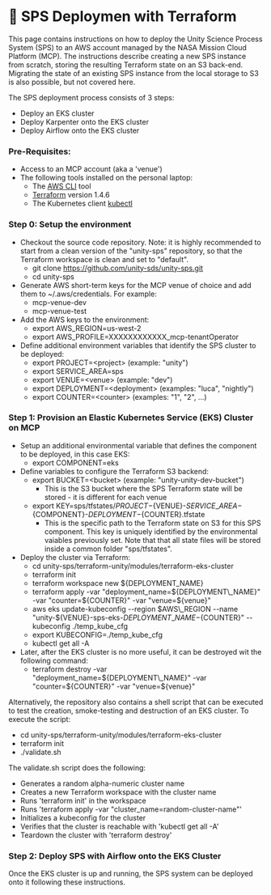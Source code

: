 # 🧱 SPS Deploymen with Terraform

This page contains instructions on how to deploy the Unity Science Process System (SPS) to an AWS account managed by the NASA Mission Cloud Platform (MCP). The instructions describe creating a new SPS instance from scratch, storing the resulting Terraform state on an S3 back-end. Migrating the state of an existing SPS instance from the local storage to S3 is also possible, but not covered here.

The SPS deployment process consists of 3 steps:

* Deploy an EKS cluster
* Deploy Karpenter onto the EKS cluster
* Deploy Airflow onto the EKS cluster

### Pre-Requisites:

* Access to an MCP account (aka a 'venue')
* The following tools installed on the personal laptop:
  * The [AWS CLI](https://aws.amazon.com/cli/) tool
  * [Terraform](https://www.terraform.io/) version 1.4.6
  * The Kubernetes client [kubectl](https://kubernetes.io/docs/reference/kubectl/)

### Step 0: Setup the environment

* Checkout the source code repository. Note: it is highly recommended to start from a clean version of the "unity-sps" repository, so that the Terraform workspace is clean and set to "default".
  * git clone https://github.com/unity-sds/unity-sps.git
  * cd unity-sps
* Generate AWS short-term keys for the MCP venue of choice and add them to \~/.aws/credentials. For example:
  * mcp-venue-dev
  * mcp-venue-test
* Add the AWS keys to the environment:
  * export AWS\_REGION=us-west-2
  * export AWS\_PROFILE=XXXXXXXXXXXX\_mcp-tenantOperator
* Define additional environment variables that identify the SPS cluster to be deployed:
  * export PROJECT=\<project> (example: "unity")
  * export SERVICE\_AREA=sps
  * export VENUE=\<venue> (example: "dev")
  * export DEPLOYMENT=\<deployment> (examples: "luca", "nightly")
  * export COUNTER=\<counter> (examples: "1", "2", ...)

### Step 1: Provision an Elastic Kubernetes Service (EKS) Cluster on MCP

* Setup an additional environmental variable that defines the component to be deployed, in this case EKS:
  * export COMPONENT=eks
* Define variables to configure the Terraform S3 backend:
  * export BUCKET=\<bucket> (example: "unity-unity-dev-bucket")
    * This is the S3 bucket where the SPS Terraform state will be stored - it is different for each venue
  * export KEY=sps/tfstates/${PROJECT}-${VENUE}-${SERVICE\_AREA}-${COMPONENT}-${DEPLOYMENT}-${COUNTER}.tfstate
    * This is the specific path to the Terraform state on S3 for this SPS component. This key is uniquely identified by the environmental vaiables previously set. Note that that all state files will be stored inside a common folder "sps/tfstates".
* Deploy the cluster via Terraform:
  * cd unity-sps/terraform-unity/modules/terraform-eks-cluster
  * terraform init
  * terraform workspace new ${DEPLOYMENT\_NAME}
  * terraform apply -var "deployment\_name=${DEPLOYMENT\_NAME}" -var "counter=${COUNTER}" -var "venue=${venue}"
  * aws eks update-kubeconfig --region $AWS\_REGION --name "unity-${VENUE}-sps-eks-${DEPLOYMENT\_NAME}-${COUNTER}" --kubeconfig ./temp\_kube\_cfg
  * export KUBECONFIG=./temp\_kube\_cfg
  * kubectl get all -A
* Later, after the EKS cluster is no more useful, it can be destroyed wit the following command:
  * terraform destroy -var "deployment\_name=${DEPLOYMENT\_NAME}" -var "counter=${COUNTER}" -var "venue=${venue}"

Alternatively, the repository also contains a shell script that can be executed to test the creation, smoke-testing and destruction of an EKS cluster. To execute the script:

* cd unity-sps/terraform-unity/modules/terraform-eks-cluster
* terraform init
* ./validate.sh

The validate.sh script does the following:

* Generates a random alpha-numeric cluster name
* Creates a new Terraform workspace with the cluster name
* Runs 'terraform init' in the workspace
* Runs 'terraform apply -var "cluster\_name=random-cluster-name"'
* Initializes a kubeconfig for the cluster
* Verifies that the cluster is reachable with 'kubectl get all -A'
* Teardown the cluster with 'terraform destroy'

### Step 2: Deploy SPS with Airflow onto the EKS Cluster

Once the EKS cluster is up and running, the SPS system can be deployed onto it following these instructions.
